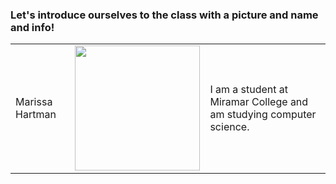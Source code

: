 <h3> Let's introduce ourselves to the class with a picture and name and info!</h3>

<table>
  <tr>
    <td> Marissa Hartman</td>
    <td><img src = "flower.jpg" width = "200px"></td>
    <td>I am a student at Miramar College and am studying computer science.</td>

  </tr>



</table>
